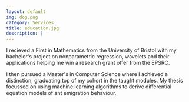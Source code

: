 ```yaml
---
layout: default
img: dog.png
category: Services
title: education.jpg
description: |
---
```

I recieved a First in Mathematics from the University of Bristol with my bachelor's project on nonparametric 
regression, wavelets and their applications helping me win a research grant offer from the EPSRC.

I then pursued a Master's in Computer Science where I achieved a distinction, graduating top of my cohort in 
the taught modules. My thesis focussed on using machine learning algorithms to derive differential equation 
models of ant emigration behaviour.
